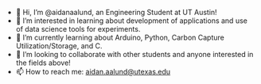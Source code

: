 - 👋 Hi, I’m @aidanaalund, an Engineering Student at UT Austin!
- 👀 I’m interested in learning about development of applications and use of data science tools for experiments.
- 🌱 I’m currently learning about Arduino, Python, Carbon Capture Utilization/Storage, and C.
- 💞️ I’m looking to collaborate with other students and anyone interested in the fields above!
- 📫 How to reach me: aidan.aalund@utexas.edu
